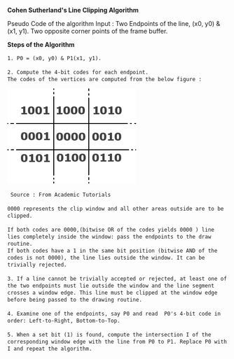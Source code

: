 **Cohen Sutherland's Line Clipping Algorithm**

Pseudo Code of the algorithm
Input : Two Endpoints of the line, (x0, y0) & (x1, y1).
Two opposite corner points of the frame buffer.

**Steps of the Algorithm**


    1. P0 = (x0, y0) & P1(x1, y1).

    2. Compute the 4-bit codes for each endpoint.
    The codes of the vertices are computed from the below figure :   

<img  src="images/code-block.png">

     Source : From Academic Tutorials

    0000 represents the clip window and all other areas outside are to be clipped.

    If both codes are 0000,(bitwise OR of the codes yields 0000 ) line lies completely inside the window: pass the endpoints to the draw routine.
    If both codes have a 1 in the same bit position (bitwise AND of the codes is not 0000), the line lies outside the window. It can be trivially rejected.

    3. If a line cannot be trivially accepted or rejected, at least one of the two endpoints must lie outside the window and the line segment crosses a window edge. This line must be clipped at the window edge before being passed to the drawing routine.

    4. Examine one of the endpoints, say P0 and read  P0's 4-bit code in order: Left-to-Right, Bottom-to-Top.

    5. When a set bit (1) is found, compute the intersection I of the corresponding window edge with the line from P0 to P1. Replace P0 with I and repeat the algorithm.

